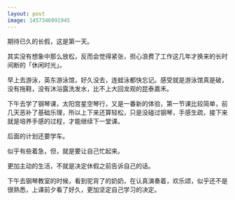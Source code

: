```yaml
---
layout: post
image: 1457346091945
---
```



期待已久的长假，这是第一天。

其实没有想象中那么放松，反而会觉得紧张，担心浪费了工作这几年才换来的长时间断的「休闲时光」。

早上去游泳，英东游泳馆，好久没去，连蛙泳都快忘记。感受就是游泳馆真是破，没有拖鞋，没有沐浴露洗发水，比不上大回龙观的昆泰嘉禾。

下午去学了钢琴课，太阳宫星空琴行，又是一番新的体验，第一节课比较简单，前几天恶补了基础乐理，所以上下来还算轻松，只是没碰过钢琴，手感生疏，接下来就是培养手感的过程，才能继续下一堂课。

后面的计划还要学车。

似乎有些着急，但，就是要让自己忙起来。

更加主动的生活，不就是决定休假之前告诉自己的话。

下午去钢琴教室的时候，看到驼背了的奶奶，在认真演奏着，欢乐颂，似乎还不是很熟悉，上课前夕看了好久，更加坚定自己学习的决定。
